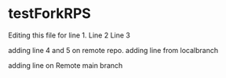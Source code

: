 # testForkRPS

Editing this file for line 1.
Line 2
Line 3

adding line 4 and 5 on remote repo.
adding line from localbranch

adding line on Remote main branch

